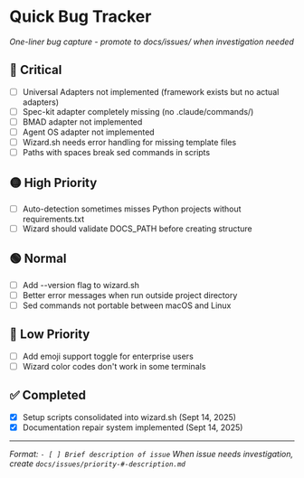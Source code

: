 # Quick Bug Tracker

*One-liner bug capture - promote to docs/issues/ when investigation needed*

## 🔴 Critical
- [ ] Universal Adapters not implemented (framework exists but no actual adapters)
- [ ] Spec-kit adapter completely missing (no .claude/commands/)
- [ ] BMAD adapter not implemented
- [ ] Agent OS adapter not implemented
- [ ] Wizard.sh needs error handling for missing template files
- [ ] Paths with spaces break sed commands in scripts

## 🟡 High Priority
- [ ] Auto-detection sometimes misses Python projects without requirements.txt
- [ ] Wizard should validate DOCS_PATH before creating structure

## 🟢 Normal
- [ ] Add --version flag to wizard.sh
- [ ] Better error messages when run outside project directory
- [ ] Sed commands not portable between macOS and Linux

## 🔵 Low Priority
- [ ] Add emoji support toggle for enterprise users
- [ ] Wizard color codes don't work in some terminals

## ✅ Completed
- [x] Setup scripts consolidated into wizard.sh (Sept 14, 2025)
- [x] Documentation repair system implemented (Sept 14, 2025)

---

*Format: `- [ ] Brief description of issue`*
*When issue needs investigation, create `docs/issues/priority-#-description.md`*